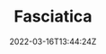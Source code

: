 ---
title: "Fasciatica"
date: 2022-03-16T13:44:24Z
draft: true
header_image: "https://res.cloudinary.com/raella/image/upload/v1649169559/Portfolio%20website/Fasciatica_Weaving_2022_bvg9ix.jpg"
---